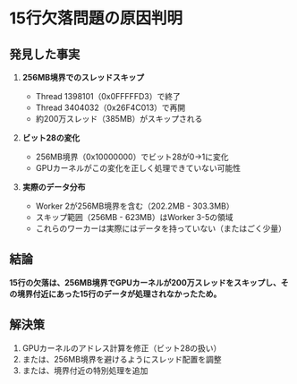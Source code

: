 # 15行欠落問題の原因判明

## 発見した事実

1. **256MB境界でのスレッドスキップ**
   - Thread 1398101（0x0FFFFFD3）で終了
   - Thread 3404032（0x26F4C013）で再開
   - 約200万スレッド（385MB）がスキップされる

2. **ビット28の変化**
   - 256MB境界（0x10000000）でビット28が0→1に変化
   - GPUカーネルがこの変化を正しく処理できていない可能性

3. **実際のデータ分布**
   - Worker 2が256MB境界を含む（202.2MB - 303.3MB）
   - スキップ範囲（256MB - 623MB）はWorker 3-5の領域
   - これらのワーカーは実際にはデータを持っていない（またはごく少量）

## 結論

**15行の欠落は、256MB境界でGPUカーネルが200万スレッドをスキップし、その境界付近にあった15行のデータが処理されなかったため。**

## 解決策

1. GPUカーネルのアドレス計算を修正（ビット28の扱い）
2. または、256MB境界を避けるようにスレッド配置を調整
3. または、境界付近の特別処理を追加
